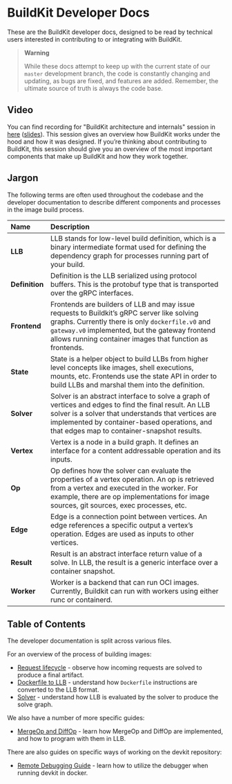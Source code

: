 # BuildKit Developer Docs

These are the BuildKit developer docs, designed to be read by technical users
interested in contributing to or integrating with BuildKit.

> **Warning**
>
> While these docs attempt to keep up with the current state of our `master`
> development branch, the code is constantly changing and updating, as bugs are
> fixed, and features are added. Remember, the ultimate source of truth is
> always the code base.


## Video

You can find recording for "BuildKit architecture and internals" session in [here](https://drive.google.com/file/d/1zGMQipL5WJ3sLySu7gHZ_o6tFpxRXRHs/view) ([slides](https://docs.google.com/presentation/d/1tEnuMOENuoVQ3l6viBmguYUn7XpjIHIC-3RHzfyIgjc/edit?usp=sharing)). This session gives an overview how BuildKit works under the hood and how it was designed. If you’re thinking about contributing to BuildKit, this session should give you an overview of the most important components that make up BuildKit and how they work together.

## Jargon

The following terms are often used throughout the codebase and the developer
documentation to describe different components and processes in the image build
process.

| Name | Description |
| :--- | :---------- |
| **LLB** | LLB stands for low-level build definition, which is a binary intermediate format used for defining the dependency graph for processes running part of your build. |
| **Definition** | Definition is the LLB serialized using protocol buffers. This is the protobuf type that is transported over the gRPC interfaces. |
| **Frontend** | Frontends are builders of LLB and may issue requests to Buildkit’s gRPC server like solving graphs. Currently there is only `dockerfile.v0` and `gateway.v0` implemented, but the gateway frontend allows running container images that function as frontends.  |
| **State** | State is a helper object to build LLBs from higher level concepts like images, shell executions, mounts, etc. Frontends use the state API in order to build LLBs and marshal them into the definition. |
| **Solver** | Solver is an abstract interface to solve a graph of vertices and edges to find the final result. An LLB solver is a solver that understands that vertices are implemented by container-based operations, and that edges map to container-snapshot results. |
| **Vertex** | Vertex is a node in a build graph. It defines an interface for a content addressable operation and its inputs. |
| **Op** | Op defines how the solver can evaluate the properties of a vertex operation. An op is retrieved from a vertex and executed in the worker. For example, there are op implementations for image sources, git sources, exec processes, etc. |
| **Edge** | Edge is a connection point between vertices. An edge references a specific output a vertex’s operation. Edges are used as inputs to other vertices. |
| **Result** | Result is an abstract interface return value of a solve. In LLB, the result is a generic interface over a container snapshot. |
| **Worker** | Worker is a backend that can run OCI images. Currently, Buildkit can run with workers using either runc or containerd. |

## Table of Contents

The developer documentation is split across various files.

For an overview of the process of building images:

- [Request lifecycle](./request-lifecycle.md) - observe how incoming requests
  are solved to produce a final artifact.
- [Dockerfile to LLB](./dockerfile-llb.md) - understand how `Dockerfile`
  instructions are converted to the LLB format.
- [Solver](./solver.md) - understand how LLB is evaluated by the solver to
  produce the solve graph.

We also have a number of more specific guides:

- [MergeOp and DiffOp](./merge-diff.md) - learn how MergeOp and DiffOp are
  implemented, and how to program with them in LLB.

There are also guides on specific ways of working on the devkit repository:

- [Remote Debugging Guide](./remote-debugging.md) - learn how to utilize the debugger when running devkit in docker.
